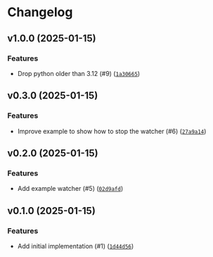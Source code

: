 # Changelog

## v1.0.0 (2025-01-15)

### Features

- Drop python older than 3.12 (#9) ([`1a30665`](https://github.com/Bluetooth-Devices/aiousbwatcher/commit/1a30665a82a41f1b3c9922637faef32611bd6162))

## v0.3.0 (2025-01-15)

### Features

- Improve example to show how to stop the watcher (#6) ([`27a9a14`](https://github.com/Bluetooth-Devices/aiousbwatcher/commit/27a9a142589444f167ab5d576975fa3409c40776))

## v0.2.0 (2025-01-15)

### Features

- Add example watcher (#5) ([`02d9afd`](https://github.com/Bluetooth-Devices/aiousbwatcher/commit/02d9afdd7a8158561ed4c3d7d7550fc53bfdc948))

## v0.1.0 (2025-01-15)

### Features

- Add initial implementation (#1) ([`1d44d56`](https://github.com/Bluetooth-Devices/aiousbwatcher/commit/1d44d5609ad69084b99f640e044a3291ff9f4f58))

